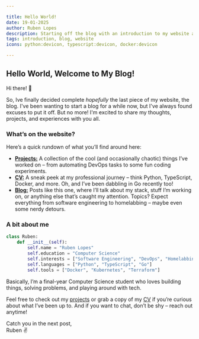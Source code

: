 ```yaml
---

title: Hello World!  
date: 19-01-2025  
author: Ruben Lopes  
description: Starting off the blog with an introduction to my website and myself.  
tags: introduction, blog, website
icons: python:devicon, typescript:devicon, docker:devicon

---
```


## Hello World, Welcome to My Blog!

Hi there! 👋

So, Ive finally decided complete *hopefully* the last piece of my website, the blog. I've been wanting to start a blog for a while now, but I've always found excuses to put it off. But no more! I'm excited to share my thoughts, projects, and experiences with you all.

### What’s on the website?  
Here’s a quick rundown of what you’ll find around here:  

- [**Projects:**](/#/projects) A collection of the cool (and occasionally chaotic) things I’ve worked on – from automating DevOps tasks to some fun coding experiments.  
- [**CV:**](/#/CV) A sneak peek at my professional journey – think Python, TypeScript, Docker, and more. Oh, and I’ve been dabbling in Go recently too!  
- [**Blog:**](/#/blog) Posts like this one, where I’ll talk about my stack, stuff I’m working on, or anything else that’s caught my attention. Topics? Expect everything from software engineering to homelabbing – maybe even some nerdy detours.  

### A bit about me  

```python
class Ruben:
    def __init__(self):
        self.name = "Ruben Lopes"
        self.education = "Computer Science"
        self.interests = ["Software Engineering", "DevOps", "Homelabbing"]
        self.languages = ["Python", "TypeScript", "Go"]
        self.tools = ["Docker", "Kubernetes", "Terraform"]
```  

Basically, I’m a final-year Computer Science student who loves building things, solving problems, and playing around with tech.  

Feel free to check out my [projects](/#/projects) or grab a copy of my [CV](/#/CV) if you’re curious about what I’ve been up to. And if you want to chat, don’t be shy – reach out anytime!  

Catch you in the next post,  
Ruben ✌️  

